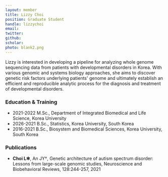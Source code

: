 ```yaml
---
layout: member
title: Lizzy Choi
position: Graduate Student
handle: lizzychoi
email:
twitter:
github: 
scholar: 
photo: blank2.png
---
```


Lizzy is interested in developing a pipeline for analyzing whole genome sequencing data from patients with developmental disorders in Korea. With various genomic and systems biology approaches, she aims to discover genetic risk factors underlying patients' genome and ultimately establish an efficient and reproducible analytic process for the diagnosis and treatment of developmental disorders.

### Education & Training
- 2021-2022 M.Sc., Department of Integrated Biomedical and Life Science, Korea University
- 2026-2021 B.Sc., Statistics, Korea University, South Korea
- 2016-2021 B.Sc., Biosystem and Biomedical Sciences, Korea University, South Korea

### Publications
- **Choi L✻**, An JY†, Genetic architecture of autism spectrum disorder: Lessons from large-scale genomic studies, Neuroscience and Biobehavioral Reviews, 128:244-257, 2021